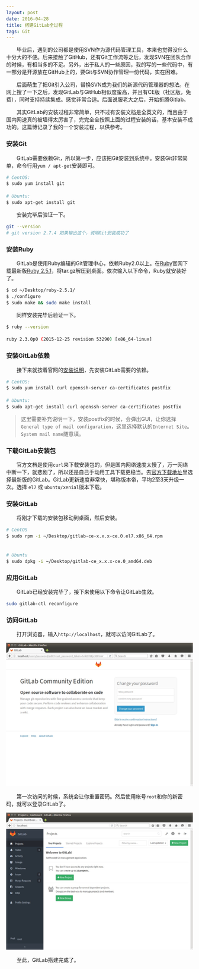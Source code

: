 ```yaml
---
layout: post
date: 2016-04-28
title: 搭建GitLab全过程
tags: Git
---
```

　　毕业后，遇到的公司都是使用SVN作为源代码管理工具，本来也觉得没什么十分大的不便。后来接触了GitHub，还有Git工作流等之后，发现SVN在团队合作的时候，有相当多的不足。另外，出于私人的一些原因，我的写的一些代码中，有一部分是开源放在GitHub上的，要Git与SVN协作管理一份代码，实在困难。

　　后面萌生了把Git引入公司，替换SVN成为我们的新源代码管理器的想法。在网上搜了一下之后，发现GitLab与GitHub相似度蛮高，并且有CE版（社区版，免费），同时支持持续集成。感觉非常合适。后面说服老大之后，开始折腾Gitlab。

　　其实GitLab的安装过程非常简单，只不过有安装文档是全英文的，而且由于国内网速真的被墙得太厉害了，完完全全按照上面的过程安装的话，基本安装不成功的。这篇博记录了我的一个安装过程，以供参考。

### 安装Git
　　GitLab需要依赖Git，所以第一步，应该把Git安装到系统中。安装Git非常简单，命令行用`yum / apt-get`安装即可。

```bash
# CentOS:
$ sudo yum install git

# Ubuntu:
$ sudo apt-get install git
```

　　安装完毕后验证一下。

```bash
git --version
# git version 2.7.4 如果输出这个，说明Git安装成功了
```

### 安装Ruby
　　GitLab是使用Ruby编辑的Git管理中心，依赖Ruby2.0以上。在[Ruby](http://www.ruby-lang.org/en/)官网下载最新版[Ruby 2.5.1](https://cache.ruby-lang.org/pub/ruby/2.5/ruby-2.5.1.tar.gz)，将tar.gz解压到桌面。依次输入以下命令，Ruby就安装好了。

```bash
$ cd ~/Desktop/ruby-2.5.1/
$ ./configure
$ sudo make && sudo make install
```
　　同样安装完毕后验证一下。

```bash
$ ruby --version

ruby 2.3.0p0 (2015-12-25 revision 53290) [x86_64-linux]
```
### 安装GitLab依赖
　　接下来就按着官网的[安装说明](https://about.gitlab.com/downloads/#ubuntu1604)，先安装GitLab需要的依赖。

```bash
# CentOS:
$ sudo yum install curl openssh-server ca-certificates postfix

# Ubuntu: 
$ sudo apt-get install curl openssh-server ca-certificates postfix
```

> 这里需要补充说明一下，安装postfix的时候，会弹出GUI，让你选择`General type of mail configuration`，这里选择默认的`Internet Site`。`System mail name`随意填。

### 下载GitLab安装包
　　官方文档是使用`curl`来下载安装包的，但是国内网络速度太慢了，万一网络中断一下，就悲剧了，所以还是自己手动用工具下载更稳当。去[官方下载地址](https://packages.gitlab.com/gitlab/gitlab-ce)里选择最新版的GitLab。GitLab更新速度非常快，堪称版本帝，平均2至3天升级一次。选择 `el7` 或 `ubuntu/xenial`版本下载。

### 安装GitLab
　　将刚才下载的安装包移动到桌面，然后安装。

```bash
# CentOS
$ sudo rpm -i ~/Desktop/gitlab-ce-x.x.x-ce.0.el7.x86_64.rpm


# Ubuntu
$ sudo dpkg -i ~/Desktop/gitlab-ce_x.x.x-ce.0_amd64.deb
```

### 应用GitLab
　　GitLab已经安装完毕了，接下来使用以下命令让GitLab生效。

```bash
sudo gitlab-ctl reconfigure
```

### 访问GitLab
　　打开浏览器，输入`http://localhost`，就可以访问GitLab了。

![2016-04-28-change_password](/assets/blog/2016-04-28-change_password.png)

　　第一次访问的时候，系统会让你重置密码。然后使用帐号`root`和你的新密码，就可以登录GitLab了。

![2016-04-28-gitlab_home](/assets/blog/2016-04-28-gitlab_home.png)

　　至此，GitLab搭建完成了。

